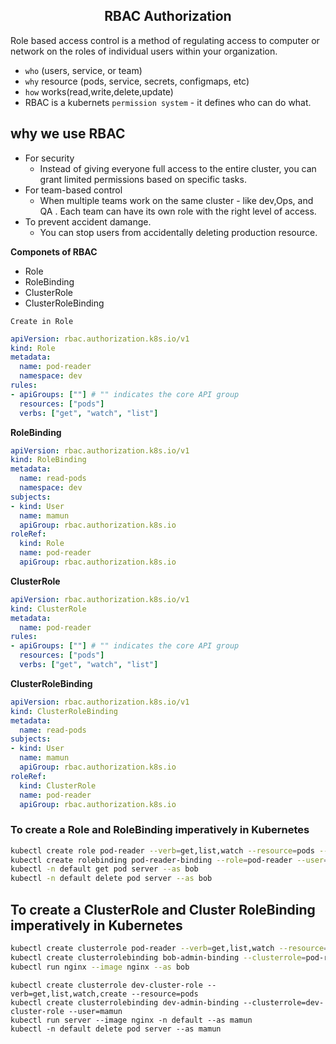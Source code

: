 <h2 align="center"> RBAC Authorization</h2>
Role based access control is a method of regulating access to computer or network on the roles of individual users within your organization.

- `who` (users, service, or team)
- `why` resource (pods, service, secrets, configmaps, etc)
- `how` works(read,write,delete,update)
- RBAC is a kubernets `permission system`  - it defines who can do what.

## why we use RBAC

- For security 
    - Instead of giving everyone full access to the entire cluster, you can grant limited permissions  based on specific tasks.
- For team-based control
    - When multiple teams work on the same cluster - like dev,Ops, and QA . Each team can have its own role with the right level of access.
- To prevent accident damange.
    - You can stop users from accidentally deleting production resource.

**Componets of RBAC**
- Role
- RoleBinding
- ClusterRole
- ClusterRoleBinding

`Create in Role`
```yaml 
apiVersion: rbac.authorization.k8s.io/v1
kind: Role
metadata:
  name: pod-reader
  namespace: dev
rules:
- apiGroups: [""] # "" indicates the core API group
  resources: ["pods"]
  verbs: ["get", "watch", "list"]
```

**RoleBinding**
```yaml
apiVersion: rbac.authorization.k8s.io/v1
kind: RoleBinding
metadata:
  name: read-pods
  namespace: dev
subjects:
- kind: User
  name: mamun
  apiGroup: rbac.authorization.k8s.io
roleRef:
  kind: Role
  name: pod-reader
  apiGroup: rbac.authorization.k8s.io
```
**ClusterRole**
```yaml
apiVersion: rbac.authorization.k8s.io/v1
kind: ClusterRole
metadata:
  name: pod-reader
rules:
- apiGroups: [""] # "" indicates the core API group
  resources: ["pods"]
  verbs: ["get", "watch", "list"]
```
**ClusterRoleBinding**
```yaml
apiVersion: rbac.authorization.k8s.io/v1
kind: ClusterRoleBinding
metadata:
  name: read-pods
subjects:
- kind: User
  name: mamun
  apiGroup: rbac.authorization.k8s.io
roleRef:
  kind: ClusterRole
  name: pod-reader
  apiGroup: rbac.authorization.k8s.io
```

### To create a Role and RoleBinding imperatively in Kubernetes


```bash
kubectl create role pod-reader --verb=get,list,watch --resource=pods --namespace=default
kubectl create rolebinding pod-reader-binding --role=pod-reader --user=bob --namespace=default
kubectl -n default get pod server --as bob
kubectl -n default delete pod server --as bob
```
## To create a ClusterRole and Cluster RoleBinding imperatively in Kubernetes
```bash
kubectl create clusterrole pod-reader --verb=get,list,watch --resource=pods
kubectl create clusterrolebinding bob-admin-binding --clusterrole=pod-reader --user=bob
kubectl run nginx --image nginx --as bob
```

```
kubectl create clusterrole dev-cluster-role --verb=get,list,watch,create --resource=pods
kubectl create clusterrolebinding dev-admin-binding --clusterrole=dev-cluster-role --user=mamun
kubectl run server --image nginx -n default --as mamun
kubectl -n default delete pod server --as mamun
```
